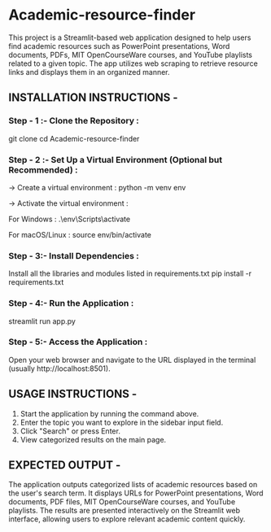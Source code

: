 # Academic-resource-finder

This project is a Streamlit-based web application designed to help users find academic resources such as PowerPoint presentations, Word documents, PDFs, MIT OpenCourseWare courses, and YouTube playlists related to a given topic. The app utilizes web scraping to retrieve resource links and displays them in an organized manner.

## INSTALLATION INSTRUCTIONS -

### Step - 1 :-  Clone the Repository :
git clone <repository-url>
cd Academic-resource-finder

### Step - 2 :- Set Up a Virtual Environment (Optional but Recommended) :

-> Create a virtual environment :
python -m venv env

-> Activate the virtual environment :

For Windows :
.\env\Scripts\activate

For macOS/Linux :
source env/bin/activate

### Step - 3:- Install Dependencies :
Install all the libraries and modules listed in requirements.txt
pip install -r requirements.txt

### Step - 4:- Run the Application :
streamlit run app.py

### Step - 5:- Access the Application :
Open your web browser and navigate to the URL displayed in the terminal (usually http://localhost:8501).

## USAGE INSTRUCTIONS -

1. Start the application by running the command above.
2. Enter the topic you want to explore in the sidebar input field.
3. Click "Search" or press Enter.
4. View categorized results on the main page.

## EXPECTED OUTPUT -

The application outputs categorized lists of academic resources based on the user's search term. It displays URLs for PowerPoint presentations, Word documents, PDF files, MIT OpenCourseWare courses, and YouTube playlists. The results are presented interactively on the Streamlit web interface, allowing users to explore relevant academic content quickly.


